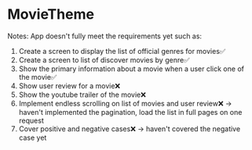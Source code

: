 # MovieTheme

Notes: 
App doesn't fully meet the requirements yet such as:

1. Create a screen to display the list of official genres for movies✅
2. Create a screen to list of discover movies by genre✅
3. Show the primary information about a movie when a user click one of the movie✅
4. Show user review for a movie❌
5. Show the youtube trailer of the movie❌
6. Implement endless scrolling on list of movies and user review❌ -> haven't implemented the pagination, load the list in full pages on one request
7. Cover positive and negative cases❌ -> haven't covered the negative case yet
